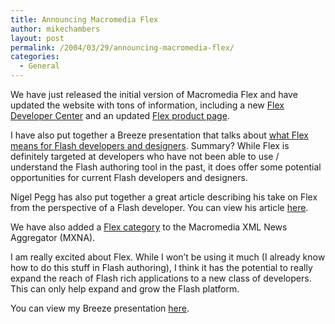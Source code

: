```yaml
---
title: Announcing Macromedia Flex
author: mikechambers
layout: post
permalink: /2004/03/29/announcing-macromedia-flex/
categories:
  - General
---
```



We have just released the initial version of Macromedia Flex and have updated the website with tons of information, including a new [Flex Developer Center][1] and an updated [Flex product page][2].

I have also put together a Breeze presentation that talks about [what Flex means for Flash developers and designers][3]. Summary? While Flex is definitely targeted at developers who have not been able to use / understand the Flash authoring tool in the past, it does offer some potential opportunities for current Flash developers and designers.

Nigel Pegg has also put together a great article describing his take on Flex from the perspective of a Flash developer. You can view his article [here][4].

We have also added a [Flex category][5] to the Macromedia XML News Aggregator (MXNA).

I am really excited about Flex. While I won&#8217;t be using it much (I already know how to do this stuff in Flash authoring), I think it has the potential to really expand the reach of Flash rich applications to a new class of developers. This can only help expand and grow the Flash platform.

You can view my Breeze presentation [here][3].

 [1]: http://www.macromedia.com/devnet/flex/
 [2]: http://www.macromedia.com/software/flex/
 [3]: http://www.macromedia.com/software/flex/productinfo/brz_flex_and_flash/
 [4]: http://www.macromedia.com/devnet/flex/articles/flash_perspective.html
 [5]: http://www.markme.com/mxna/index.cfm?category=Flex